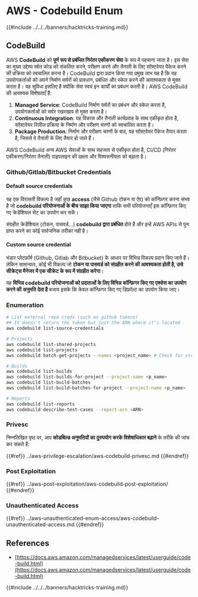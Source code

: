 # AWS - Codebuild Enum

{{#include ../../../banners/hacktricks-training.md}}

## CodeBuild

AWS **CodeBuild** को **पूर्ण रूप से प्रबंधित निरंतर एकीकरण सेवा** के रूप में पहचाना जाता है। इस सेवा का मुख्य उद्देश्य स्रोत कोड को संकलित करने, परीक्षण करने और तैनाती के लिए सॉफ़्टवेयर पैकेज करने की प्रक्रिया को स्वचालित करना है। CodeBuild द्वारा प्रदान किया गया प्रमुख लाभ यह है कि यह उपयोगकर्ताओं को अपने निर्माण सर्वरों को प्रावधान, प्रबंधित और स्केल करने की आवश्यकता से मुक्त करता है। यह सुविधा इसलिए है क्योंकि सेवा स्वयं इन कार्यों का प्रबंधन करती है। AWS CodeBuild की आवश्यक विशेषताएँ हैं:

1. **Managed Service**: CodeBuild निर्माण सर्वरों का प्रबंधन और स्केल करता है, उपयोगकर्ताओं को सर्वर रखरखाव से मुक्त करता है।
2. **Continuous Integration**: यह विकास और तैनाती कार्यप्रवाह के साथ एकीकृत होता है, सॉफ़्टवेयर रिलीज़ प्रक्रिया के निर्माण और परीक्षण चरणों को स्वचालित करता है।
3. **Package Production**: निर्माण और परीक्षण चरणों के बाद, यह सॉफ़्टवेयर पैकेज तैयार करता है, जिससे वे तैनाती के लिए तैयार हो जाते हैं।

AWS CodeBuild अन्य AWS सेवाओं के साथ सहजता से एकीकृत होता है, CI/CD (निरंतर एकीकरण/निरंतर तैनाती) पाइपलाइन की दक्षता और विश्वसनीयता को बढ़ाता है।

### **Github/Gitlab/Bitbucket Credentials**

#### **Default source credentials**

यह एक विरासती विकल्प है जहाँ कुछ **access** (जैसे Github टोकन या ऐप) को कॉन्फ़िगर करना संभव है जो **codebuild परियोजनाओं के बीच साझा किया जाएगा** ताकि सभी परियोजनाएँ इस कॉन्फ़िगर किए गए क्रेडेंशियल सेट का उपयोग कर सकें।

संग्रहीत क्रेडेंशियल (टोकन, पासवर्ड...) **codebuild द्वारा प्रबंधित** होते हैं और इन्हें AWS APIs से पुनः प्राप्त करने का कोई सार्वजनिक तरीका नहीं है।

#### Custom source credential

भंडार प्लेटफ़ॉर्म (Github, Gitlab और Bitbucket) के आधार पर विभिन्न विकल्प प्रदान किए जाते हैं। लेकिन सामान्यतः, कोई भी विकल्प जो **टोकन या पासवर्ड को संग्रहीत करने की आवश्यकता होती है, उसे सीक्रेट्स मैनेजर में एक सीक्रेट के रूप में संग्रहीत करेगा**।

यह **विभिन्न codebuild परियोजनाओं को प्रदाताओं के लिए विभिन्न कॉन्फ़िगर किए गए एक्सेस का उपयोग करने की अनुमति देता है** बजाय इसके कि केवल कॉन्फ़िगर किए गए डिफ़ॉल्ट का उपयोग किया जाए।

### Enumeration
```bash
# List external repo creds (such as github tokens)
## It doesn't return the token but just the ARN where it's located
aws codebuild list-source-credentials

# Projects
aws codebuild list-shared-projects
aws codebuild list-projects
aws codebuild batch-get-projects --names <project_name> # Check for creds in env vars

# Builds
aws codebuild list-builds
aws codebuild list-builds-for-project --project-name <p_name>
aws codebuild list-build-batches
aws codebuild list-build-batches-for-project --project-name <p_name>

# Reports
aws codebuild list-reports
aws codebuild describe-test-cases --report-arn <ARN>
```
### Privesc

निम्नलिखित पृष्ठ पर, आप **कोडबिल्ड अनुमतियों का दुरुपयोग करके विशेषाधिकार बढ़ाने** के तरीके की जांच कर सकते हैं:

{{#ref}}
../aws-privilege-escalation/aws-codebuild-privesc.md
{{#endref}}

### Post Exploitation

{{#ref}}
../aws-post-exploitation/aws-codebuild-post-exploitation/
{{#endref}}

### Unauthenticated Access

{{#ref}}
../aws-unauthenticated-enum-access/aws-codebuild-unauthenticated-access.md
{{#endref}}

## References

- [https://docs.aws.amazon.com/managedservices/latest/userguide/code-build.html](https://docs.aws.amazon.com/managedservices/latest/userguide/code-build.html)

{{#include ../../../banners/hacktricks-training.md}}
